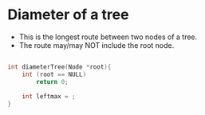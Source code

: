 # Diameter of a tree

- This is the longest route between two nodes of a tree.
- The route may/may NOT include the root node.

```cpp

int diameterTree(Node *root){
    int (root == NULL)
        return 0;
    
    int leftmax = ; 
}

```